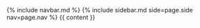 <!DOCTYPE html>
<html lang="en">
  <head>
    <meta charset="UTF-8" />
    <meta name="viewport" content="width=device-width, initial-scale=1.0" />
    <title>Web development</title>
    <link rel="stylesheet" href={{ "/style.css" | relative_url}}>
  </head>

  <body>
    {% include navbar.md %} 
    {% include sidebar.md side=page.side nav=page.nav %}
    {{ content }}
  </body>
</html>
